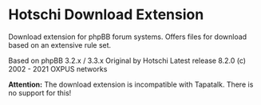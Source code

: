 # Hotschi Download Extension

Download extension for phpBB forum systems.
Offers files for download based on an extensive rule set.

Based on phpBB 3.2.x / 3.3.x
Original by Hotschi
Latest release 8.2.0
(c) 2002 - 2021 OXPUS networks


**Attention:**
The download extension is incompatible with Tapatalk. There is no support for this!
